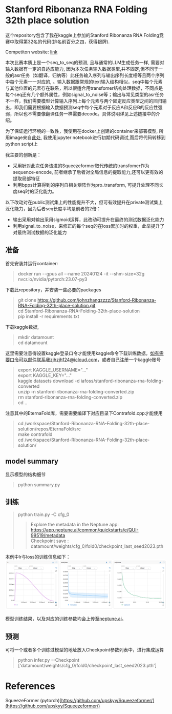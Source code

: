 # Stanford Ribonanza RNA Folding 32th place solution 

这个repository包含了我在kaggle上参加的Stanford Ribonanza RNA Folding竞赛中取得第32名的代码(排名前百分之四，获得银牌).  

Competiton website: [link](https://www.kaggle.com/competitions/stanford-ribonanza-rna-folding)  

本次比赛本质上是一个seq_to_seq的预测, 且与通常的LLM生成任务一样, 需要对输入数据有一定的自适应能力, 因为本次任务输入数据类型,并不固定,但不同于一般的asr任务（如翻译，归纳等）此任务输入序列与输出序列长度相等且两个序列中每个元素一一对应的, 。输入数据跟常规的text输入结构相似，seq中每个元素与其他位置的元素存在联系，所以很适合用transfomer结构处理数据，不同点是每个seq还有几个额外属性，例如signal_to_noise等；输出与常见类型的asr任务不一样，我们需要模型计算输入序列上每个元素与两个固定反应类型之间的回归输出，即我们需要根据输入数据预测seq中每个元素对于反应A和反应B的反应性强弱，所以也不需要像翻译任务一样需要decode。具体说明详见上述链接中的介绍。  

为了保证运行环境的一致性，我使用在docker上创建的container来部署模型, 所用image来自[此处](https://catalog.ngc.nvidia.com/orgs/nvidia/containers/pytorch), 我使用jupyter notebook进行初期代码调试,而后将代码转移到python script上

我主要的创新是：   
- 采用针对此次任务该进的Squeezeformer取代传统的transfomer作为sequence-encode, 前者继承了后者对全局信息的提取能力,还可以更有效的提取局部特征
- 利用bpps计算得到的序列自相关矩阵作为pro_transform, 可提升处理不同长度seq时的泛化能力。  

以下改动对在public测试集上的性能提升不大，但可有效提升在private测试集上泛化能力，因为后者seq长度平均是前者的2倍：
- 输出采用对输出采用sigmoid运算，此改动可提升在最终的测试数据泛化能力  
- 利用signal_to_noise，来修正的每个seq的在loss累加时的权重，此举提升了对最终测试数据的泛化能力  

## 准备


首先安装并运行container:
> docker run --gpus all --name 20240124  -it --shm-size=32g nvcr.io/nvidia/pytorch:23.07-py3  

下载此repository，并安装一些必要的packages  
> git clone https://github.com/johnzhangzzzz/Stanford-Ribonanza-RNA-Folding-32th-place-solution.git  
> cd Stanford-Ribonanza-RNA-Folding-32th-place-solution   
> pip install -r requirements.txt    
  
下载kaggle数据,  
> mkdir datamount  
> cd datamount

这里需要注意得设置kaggle登录口令才能使用kaggle命令下载训练数据。如有需要口令可以邮件联系我zjhzjh124@icloud.com，或者自己注册一个kaggle账号  
> export KAGGLE_USERNAME="..."  
> export KAGGLE_KEY="..."  
> kaggle datasets download -d iafoss/stanford-ribonanza-rna-folding-converted  
> unzip -n stanford-ribonanza-rna-folding-converted.zip  
> rm stanford-ribonanza-rna-folding-converted.zip  
> cd ..  

注意其中的EternaFold库，需要需要编译下对应目录下Contrafold.cpp才能使用
> cd /workspace/Stanford-Ribonanza-RNA-Folding-32th-place-solution/repos/EternaFold/src  
> make contrafold  
> cd /workspace/Stanford-Ribonanza-RNA-Folding-32th-place-solution/

## model summary
显示模型的结构细节  
> python summary.py

## 训练  

> python train.py -C cfg_0
>> Explore the metadata in the Neptune app:  
>> <https://app.neptune.ai/common/quickstarts/e/QUI-99519/metadata>  
>> Checkpoint save : datamount/weights/cfg_0/fold0/checkpoint_last_seed2023.pth

本例中lr与loss的训练信息如下：
![fig_1.png](https://github.com/johnzhangzzzz/Stanford-Ribonanza-RNA-Folding-32th-place-solution/blob/72f1954835dc9bd4f3785bf48204e65d294be736/fig_1.png)     

模型训练结果，以及对应的训练参数均会上传至[neptune.ai](https://app.neptune.ai/common/quickstarts/e/QUI-99519/metadata)。




## 预测  
可将一个或者多个训练过模型的地址放入Checkpoint参数列表中，进行集成运算
> python infer.py --Checkpoint ['datamount/weights/cfg_0/fold0/checkpoint_last_seed2023.pth']




# References
SqueezeFormer (pytorch)[https://github.com/upskyy/Squeezeformer/](https://github.com/upskyy/Squeezeformer/)
